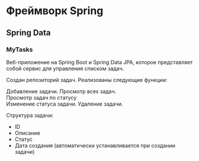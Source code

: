 # Фреймворк Spring  
## Spring Data  
### MyTasks  
Веб-приложение на Spring Boot и Spring Data JPA, которое представляет собой сервис для управления списком задач.  

Создан репозиторий задач.
Реализованы следующие функции:  
  
Добавление задачи. 
Просмотр всех задач.   
Просмотр задач по статусу  
Изменение статуса задачи. 
Удаление задачи.  

Структура задачи:  
- ID   
- Описание   
- Статус 
- Дата создания (автоматически устанавливается при создании задачи)
  
